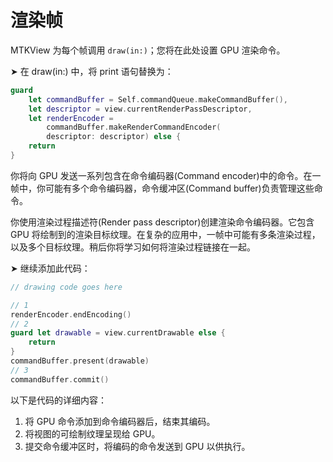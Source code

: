 # 渲染帧

MTKView 为每个帧调用 `draw(in:)`；您将在此处设置 GPU 渲染命令。

➤ 在 draw(in:) 中，将 print 语句替换为：

```swift
guard
    let commandBuffer = Self.commandQueue.makeCommandBuffer(),
    let descriptor = view.currentRenderPassDescriptor,
    let renderEncoder =
        commandBuffer.makeRenderCommandEncoder(
        descriptor: descriptor) else {
    return
}
```

你将向 GPU 发送一系列包含在命令编码器(Command encoder)中的命令。在一帧中，你可能有多个命令编码器，命令缓冲区(Command buffer)负责管理这些命令。

你使用渲染过程描述符(Render pass descriptor)创建渲染命令编码器。它包含 GPU 将绘制到的渲染目标纹理。在复杂的应用中，一帧中可能有多条渲染过程，以及多个目标纹理。稍后你将学习如何将渲染过程链接在一起。

➤ 继续添加此代码：

```swift
// drawing code goes here

// 1
renderEncoder.endEncoding()
// 2
guard let drawable = view.currentDrawable else {
    return
}
commandBuffer.present(drawable)
// 3
commandBuffer.commit()
```

以下是代码的详细内容：

1. 将 GPU 命令添加到命令编码器后，结束其编码。
2. 将视图的可绘制纹理呈现给 GPU。
3. 提交命令缓冲区时，将编码的命令发送到 GPU 以供执行。

